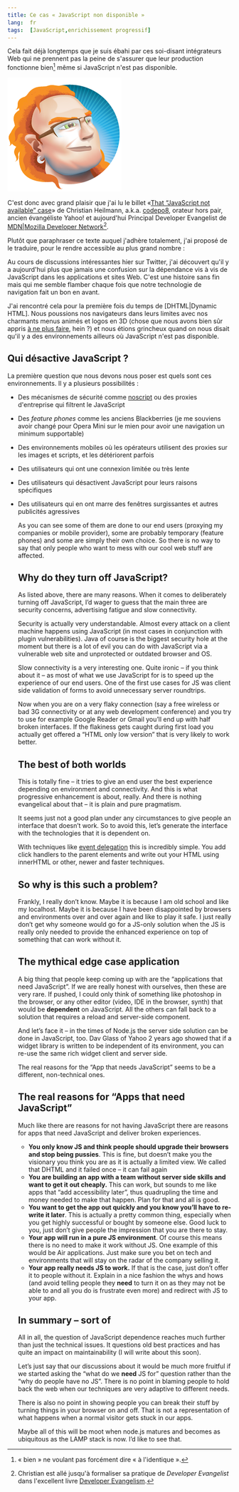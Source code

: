 ```yaml
---
title: Ce cas « JavaScript non disponible »
lang:  fr
tags:  [JavaScript,enrichissement progressif]
---
```


Cela fait déjà longtemps que je suis ébahi par ces soi-disant intégrateurs Web qui ne prennent pas la peine de s'assurer que leur production fonctionne bien[^chapo1] même si JavaScript n'est pas disponible.

![](codepo8.png)

C'est donc avec grand plaisir que j'ai lu le billet «[That “JavaScript not available” case](http://christianheilmann.com/2011/12/06/that-javascript-not-available-case/)» de Christian Heilmann, a.k.a. [codepo8](http://twitter.com/codepo8), orateur hors pair, ancien évangéliste Yahoo! et aujourd'hui Principal Developer Evangelist de [MDN|Mozilla Developer Network](https://developer.mozilla.org/fr/)[^chapo2].

Plutôt que paraphraser ce texte auquel j'adhère totalement, j'ai proposé de le traduire, pour le rendre accessible au plus grand nombre :


[^chapo1]: « bien » ne voulant pas forcément dire « à l'identique ».

[^chapo2]: Christian est allé jusqu'à formaliser sa pratique de *Developer Evangelist* dans l'excellent livre [Developer Evangelism](http://developer-evangelism.com/).

Au cours de discussions intéressantes hier sur Twitter, j'ai découvert qu'il y a aujourd'hui plus que jamais une confusion sur la dépendance vis à vis de JavaScript dans les applications et sites Web. C'est une histoire sans fin mais qui me semble flamber chaque fois que notre technologie de navigation fait un bon en avant.

J'ai rencontré cela pour la première fois du temps de [DHTML|Dynamic HTML]. Nous poussions nos navigateurs dans leurs limites avec nos charmants menus animés et logos en 3D (chose que nous avons bien sûr appris [à ne plus faire](https://www.google.com/search?q=path+menu+in+css&ie=utf-8&oe=utf-8&aq=t&rls=org.mozilla:en-US:official&client=firefox-a), hein ?) et nous étions grincheux quand on nous disait qu'il y a des environnements ailleurs où JavaScript n'est pas disponible.

## Qui désactive JavaScript ?

La première question que nous devons nous poser est quels sont ces environnements. Il y a plusieurs possibilités :

- Des mécanismes de sécurité comme [noscript](http://noscript.net/) ou des proxies d'entreprise qui filtrent le JavaScript
- Des *feature phones* comme les anciens Blackberries (je me souviens avoir changé pour Opera Mini sur le mien pour avoir une navigation un minimum supportable)
- Des environnements mobiles où les opérateurs utilisent des proxies sur les images et scripts, et les détériorent parfois
- Des utilisateurs qui ont une connexion limitée ou très lente
- Des utilisateurs qui désactivent JavaScript pour leurs raisons spécifiques
- Des utilisateurs qui en ont marre des fenêtres surgissantes et autres publicités agressives



	<p>As you can see some of them are done to our end users (proxying my companies or mobile provider), some are probably temporary (feature phones) and some are simply their own choice. So there is no way to say that only people who want to mess with our cool web stuff are affected.</p>

	<p/><h2>Why do they turn off JavaScript?</h2><p/>

	<p>As listed above, there are many reasons. When it comes to deliberately turning off JavaScript, I’d wager to guess that the main three are security concerns, advertising fatigue and slow connectivity.</p>

	<p>Security is actually very understandable. Almost every attack on a client machine happens using JavaScript (in most cases in conjunction with plugin vulnerabilities). Java of course is the biggest security hole at the moment but there is a lot of evil you can do with JavaScript via a vulnerable web site and unprotected or outdated browser and OS.</p>

	<p>Slow connectivity is a very interesting one. Quite ironic – if you think about it – as most of what we use JavaScript for is to speed up the experience of our end users. One of the first use cases for JS was client side validation of forms to avoid unnecessary server roundtrips.</p>

	<p>Now when you are on a very flaky connection (say a free wireless or bad 3G connectivity or at any web development conference) and you try to use for example Google Reader or Gmail you’ll end up with half broken interfaces. If the flakiness gets caught during first load you actually get offered a “HTML only low version” that is very likely to work better.</p>

	<p/><h2>The best of both worlds</h2><p/>

	<p>This is totally fine – it tries to give an end user the best experience depending on environment and connectivity. And this is what progressive enhancement is about, really. And there is nothing evangelical about that – it is plain and pure pragmatism.</p>

	<p>It seems just not a good plan under any circumstances to give people an interface that doesn’t work. So to avoid this, let’s generate the interface with the technologies that it is dependent on.</p>

	<p>With techniques like <a href="http://icant.co.uk/sandbox/eventdelegation/">event delegation</a> this is incredibly simple. You add click handlers to the parent elements and write out your <span class="caps">HTML</span> using innerHTML or other, newer and faster techniques.</p>

	<p/><h2>So why is this such a problem?</h2><p/>

	<p>Frankly, I really don’t know. Maybe it is because I am old school and like my localhost. Maybe it is because I have been disappointed by browsers and environments over and over again and like to play it safe. I just really don’t get why someone would go for a JS-only solution when the JS is really only needed to provide the enhanced experience on top of something that can work without it.</p>

	<p/><h2>The mythical edge case application</h2><p/>

	<p>A big thing that people keep coming up with are the “applications that need JavaScript”. If we are really honest with ourselves, then these are very rare. If pushed, I could only think of something like photoshop in the browser, or any other editor (video, <span class="caps">IDE</span> in the browser, synth) that would be <strong>dependent</strong> on JavaScript. All the others can fall back to a solution that requires a reload and server-side component.</p>

	<p>And let’s face it – in the times of Node.js the server side solution can be done in JavaScript, too. Dav Glass of Yahoo 2 years ago showed that if a widget library is written to be independent of its environment, you can re-use the same rich widget client and server side.</p>

	<p>The real reasons for the “App that needs JavaScript” seems to be a different, non-technical ones.</p>

	<p/><h2>The real reasons for “Apps that need JavaScript”</h2><p/>

	<p>Much like there are reasons for not having JavaScript there are reasons for apps that need JavaScript and deliver broken experiences.</p>

	<p/><ul><li><strong>You only know JS and think people should upgrade their browsers and stop being pussies</strong>. This is fine, but doesn’t make you the visionary you think you are as it is actually a limited view. We called that <span class="caps">DHTML</span> and it failed once – it can fail again</li><li><strong>You are building an app with a team without server side skills and want to get it out cheaply.</strong> This can work, but sounds to me like apps that “add accessibility later”, thus quadrupling the time and money needed to make that happen. Plan for that and all is good.</li><li><strong>You want to get the app out quickly and you know you’ll have to re-write it later</strong>. This is actually a pretty common thing, especially when you get highly successful or bought by someone else. Good luck to you, just don’t give people the impression that you are there to stay.</li><li><strong>Your app will run in a pure JS environment</strong>. Of course this means there is no need to make it work without JS. One example of this would be Air applications. Just make sure you bet on tech and environments that will stay on the radar of the company selling it.</li><li><strong>Your app really needs JS to work.</strong> If that is the case, just don’t offer it to people without it. Explain in a nice fashion the whys and hows (and avoid telling people they <strong>need</strong> to turn it on as they may not be able to and all you do is frustrate even more) and redirect with JS to your app.</li></ul><p/>

	<p/><h2>In summary – sort of</h2><p/>

	<p>All in all, the question of JavaScript dependence reaches much further than just the technical issues. It questions old best practices and has quite an impact on maintainability (I will write about this soon).</p>

	<p>Let’s just say that our discussions about it would be much more fruitful if we started asking the “what do we <strong>need</strong> JS for” question rather than the “why do people have no JS”. There is no point in blaming people to hold back the web when our techniques are very adaptive to different needs.</p>

	<p>There is also no point in showing people you can break their stuff by turning things in your browser on and off. That is not a representation of what happens when a normal visitor gets stuck in our apps.</p>

	<p>Maybe all of this will be moot when node.js matures and becomes as ubiquitous as the <span class="caps">LAMP</span> stack is now. I’d like to see that.</p>
